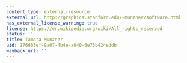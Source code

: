 ```yaml
---
content_type: external-resource
external_url: http://graphics.stanford.edu/~munzner/software.html
has_external_license_warning: true
license: https://en.wikipedia.org/wiki/All_rights_reserved
status: ''
title: Tamara Munzner
uid: 276d63ef-9a07-4b4e-a040-6e75b424eddb
wayback_url: ''
---
```

